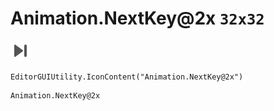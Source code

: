 # Animation.NextKey@2x `32x32`
<img src="/img/Animation.NextKey@2x.png" width=32 height=32>

``` CSharp
EditorGUIUtility.IconContent("Animation.NextKey@2x")
```
```
Animation.NextKey@2x
```
